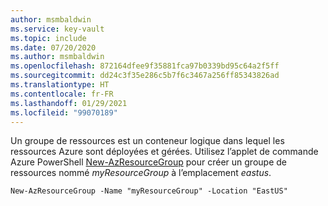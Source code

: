 ```yaml
---
author: msmbaldwin
ms.service: key-vault
ms.topic: include
ms.date: 07/20/2020
ms.author: msmbaldwin
ms.openlocfilehash: 872164dfee9f35881fca97b0339bd95c64a2f5ff
ms.sourcegitcommit: dd24c3f35e286c5b7f6c3467a256ff85343826ad
ms.translationtype: HT
ms.contentlocale: fr-FR
ms.lasthandoff: 01/29/2021
ms.locfileid: "99070189"
---
```

Un groupe de ressources est un conteneur logique dans lequel les ressources Azure sont déployées et gérées. Utilisez l’applet de commande Azure PowerShell [New-AzResourceGroup](/powershell/module/az.resources/new-azresourcegroup) pour créer un groupe de ressources nommé *myResourceGroup* à l’emplacement *eastus*. 

```azurepowershell-interactive
New-AzResourceGroup -Name "myResourceGroup" -Location "EastUS"
```
